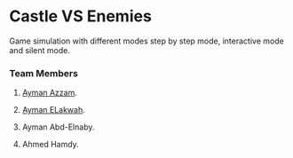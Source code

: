 # Castle VS Enemies
Game simulation with different modes step by step mode, interactive mode and silent mode.

### Team Members
1. [Ayman Azzam](https://github.com/AymanAzzam).

2. [Ayman ELakwah](https://github.com/aymanElakwah).

3. Ayman Abd-Elnaby.

4. Ahmed Hamdy.
